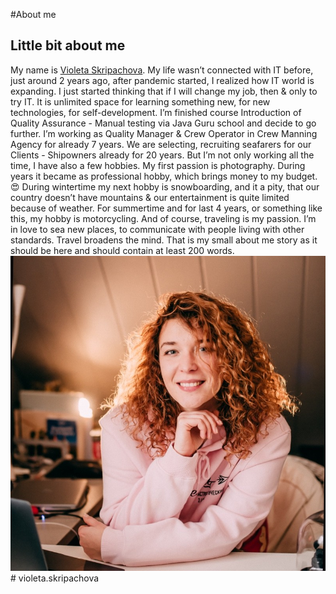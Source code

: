 #About me
## Little bit about me
My name is [Violeta Skripachova](https://www.linkedin.com/in/violeta-skripachova-015a60227).
My life wasn’t connected with IT before, just around 2 years ago, after pandemic started, I realized how IT world is expanding.
I just started thinking that if I will change my job, then & only to try IT.
It is unlimited space for learning something new, for new technologies, for self-development. 
I’m finished course Introduction of Quality Assurance - Manual testing via Java Guru school and decide to go further.
I’m working as Quality Manager & Crew Operator in Crew Manning Agency for already 7 years.
We are selecting, recruiting seafarers for our Clients - Shipowners already for 20 years.
But I’m not only working all the time, I have also a few hobbies.
My first passion is photography. During years it became as professional hobby, which brings money to my budget. :heart_eyes:
During wintertime my next hobby is snowboarding, and it a pity, that our country doesn’t have mountains & our entertainment is quite limited because of weather.
For summertime and for last 4 years, or something like this, my hobby is motorcycling.
And of course, traveling is my passion. I’m in love to sea new places, to communicate with people living with other standards.
Travel broadens the mind.
That is my small about me story as it should be here and should contain at least 200 words.
![And this is my photo](/img/Photo.jpg)# violeta.skripachova
